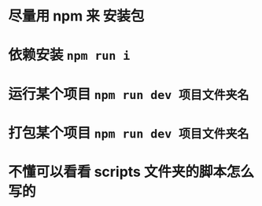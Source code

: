 # 尽量用 npm 来 安装包

# 依赖安装 `npm run i`

# 运行某个项目 `npm run dev 项目文件夹名`

# 打包某个项目 `npm run dev 项目文件夹名`

# 不懂可以看看 scripts 文件夹的脚本怎么写的
